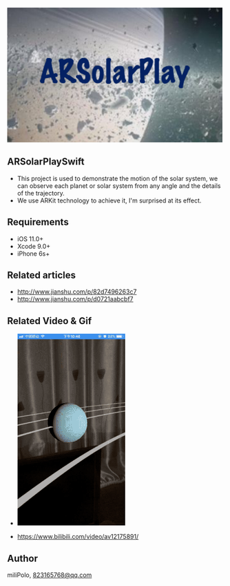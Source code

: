![ARSolarPlaySwift](ARSolarPlaySwift/Asset/cover.png)

## ARSolarPlaySwift

- This project is used to demonstrate the motion of the solar system, we can observe each planet or solar system from any angle and the details of the trajectory.
- We use ARKit technology to achieve it, I'm surprised at its effect.


## Requirements

- iOS 11.0+
- Xcode 9.0+
- iPhone 6s+

## Related articles

- http://www.jianshu.com/p/82d7496263c7
- http://www.jianshu.com/p/d0721aabcbf7

## Related Video & Gif

- ![ARSolar.gif](ARSolarPlaySwift/Asset/ARSolarPlay.gif)

- https://www.bilibili.com/video/av12175891/

## Author

miliPolo, 823165768@qq.com

